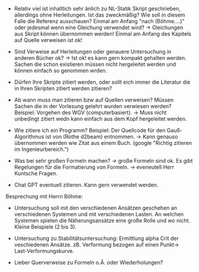 - Relativ viel ist inhaltlich sehr änlich zu NL-Statik Skript geschrieben, allerdings ohne Herleitungen. Ist das zweckmäßig?
  Wie soll in diesem Falle die Referenz ausschauen? Einmal am Anfang "nach (Böhme....)" oder jedesmal wenn eine Gleichung verwendet wird?
  -> Gleichungen aus Skript können übernommen werden! Einmal am Anfang des Kapitels auf Quelle verweisen ist ok!

- Sind Verweise auf Herleitungen oder genauere Untersuchung in anderen Bücher ok?
  -> Ist ok! es kann gern kompakt gehalten werden. Sachen die schon existieren müssen nicht hergeleitet werden und können einfach so genommen wrden.

- Dürfen Ihre Skripte zitiert werden, oder sollt eich immer die Literatur die in Ihren Skripten zitiert werden zitieren?

- Ab wann muss man zitieren bzw auf Quellen verweisen? Müssen Sachen die in der Vorlesung gelehrt wurden verwiesen werden? Beispiel: Vorgehen des WGV (computerbasiert).
  -> Muss nicht unbedingt zitiert wedn kann einfach aus dem Kopf hergeleitet werden.

- Wie zitiere ich ein Programm? Beispiel: Der Quellcode für den Gauß-Algorithmus ist von (Rothe d2beam) entnommen.
  -> Kann genauso übernommen werden wie Zitat aus einem Buch. (google "Richtig zitieren im Ingenieurbereich.")

- Was bei sehr großen Formeln machen?
  -> große Formeln sind ok. Es gibt Regelungen für die Formatierung von Formeln. -> eveneutell Herr Kuntsche Fragen.

- Chat GPT eventuell zitieren. Kann gern verwendet werden.

Besprechung mit Herrn Böhme:

- Untersuchung soll mit den verschiedenen Ansätzen geschehen an verschiedenen Systemen und mit verschiedenen Lasten. An welchen Systemen spielen die Näherungsansätze eine große Rolle und wo nicht. Kleine Beispiele (2 bis 3).

- Untersuchung zu Stabilitätsuntersuchung: Ermittlung alpha Crit der veschiedenen Ansätze. zB. Verformung bezogen auf einen Punkt-> Last-Verformungskurve.

- Lieber Querverweise zu Formeln o.Ä. oder Wiederholungen?
